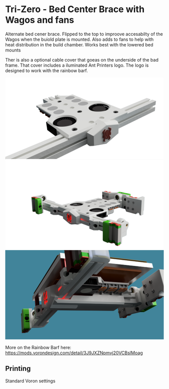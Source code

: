 # Tri-Zero - Bed Center Brace with Wagos and fans

Alternate bed cener brace. Flipped to the top to improove accesabilty of the Wagos when the buiold plate is mounted.
Also adds to fans to help with heat distribution in the build chamber. Works best with the lowered bed mounts

Ther is also a optional cable cover that goeas on the underside of the bad frame. That cover includes a iluminated Ant Printers logo. The logo is designed to work with the rainbow barf.

![P_M](Images/Center_Brace_top.png)
![P_M](Images/948a9337-fb67-4de3-adcb-32c067083b44.PNG)
![P_M](Images/de70bb8d-6b42-48b4-8427-6d4cb8fb3c82.PNG)


More on the Rainbow Barf here: https://mods.vorondesign.com/detail/3J9JXZNpmvj20VCBslMoag

## Printing

Standard Voron settings

